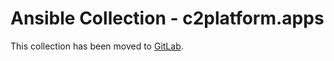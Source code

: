 # Ansible Collection - c2platform.apps

This collection has been moved to [GitLab](https://gitlab.com/c2platform/ansible-collection-apps/).
